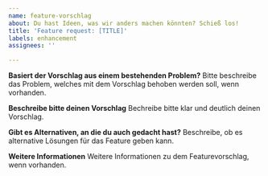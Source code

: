 ```yaml
---
name: feature-vorschlag
about: Du hast Ideen, was wir anders machen könnten? Schieß los!
title: 'Feature request: [TITLE]'
labels: enhancement
assignees: ''

---
```


**Basiert der Vorschlag aus einem bestehenden Problem?**
Bitte beschreibe das Problem, welches mit dem Vorschlag behoben werden soll, wenn vorhanden.

**Beschreibe bitte deinen Vorschlag**
Bechreibe bitte klar und deutlich deinen Vorschlag.

**Gibt es Alternativen, an die du auch gedacht hast?**
Beschreibe, ob es alternative Lösungen für das Feature geben kann.

**Weitere Informationen**
Weitere Informationen zu dem Featurevorschlag, wenn vorhanden.

